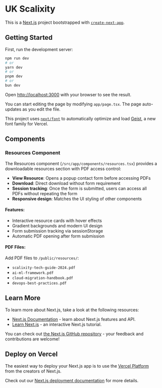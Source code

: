 # UK Scalixity

This is a [Next.js](https://nextjs.org) project bootstrapped with [`create-next-app`](https://nextjs.org/docs/app/api-reference/cli/create-next-app).

## Getting Started

First, run the development server:

```bash
npm run dev
# or
yarn dev
# or
pnpm dev
# or
bun dev
```

Open [http://localhost:3000](http://localhost:3000) with your browser to see the result.

You can start editing the page by modifying `app/page.tsx`. The page auto-updates as you edit the file.

This project uses [`next/font`](https://nextjs.org/docs/app/building-your-application/optimizing/fonts) to automatically optimize and load [Geist](https://vercel.com/font), a new font family for Vercel.

## Components

### Resources Component

The Resources component (`/src/app/components/resources.tsx`) provides a downloadable resources section with PDF access control:

- **View Resource**: Opens a popup contact form before accessing PDFs
- **Download**: Direct download without form requirement
- **Session tracking**: Once the form is submitted, users can access all PDFs without repeating the form
- **Responsive design**: Matches the UI styling of other components

#### Features:
- Interactive resource cards with hover effects
- Gradient backgrounds and modern UI design
- Form submission tracking via sessionStorage
- Automatic PDF opening after form submission

#### PDF Files:
Add PDF files to `/public/resources/`:
- `scalixity-tech-guide-2024.pdf`
- `ai-ml-framework.pdf`
- `cloud-migration-handbook.pdf`
- `devops-best-practices.pdf`

## Learn More

To learn more about Next.js, take a look at the following resources:

- [Next.js Documentation](https://nextjs.org/docs) - learn about Next.js features and API.
- [Learn Next.js](https://nextjs.org/learn) - an interactive Next.js tutorial.

You can check out [the Next.js GitHub repository](https://github.com/vercel/next.js) - your feedback and contributions are welcome!

## Deploy on Vercel

The easiest way to deploy your Next.js app is to use the [Vercel Platform](https://vercel.com/new?utm_medium=default-template&filter=next.js&utm_source=create-next-app&utm_campaign=create-next-app-readme) from the creators of Next.js.

Check out our [Next.js deployment documentation](https://nextjs.org/docs/app/building-your-application/deploying) for more details.
